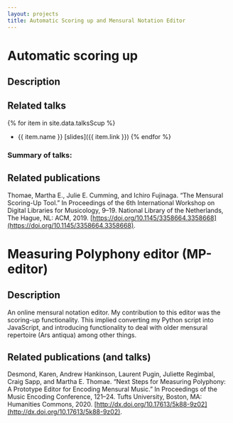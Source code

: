 ```yaml
---
layout: projects
title: Automatic Scoring up and Mensural Notation Editor
---
```

# Automatic scoring up
## Description

## Related talks
{% for item in site.data.talksScup %}
- {{ item.name }} [slides]({{ item.link }})
{% endfor %}

### Summary of talks:

## Related publications
Thomae, Martha E., Julie E. Cumming, and Ichiro Fujinaga. “The Mensural Scoring-Up Tool.” In Proceedings of the 6th International Workshop on Digital Libraries for Musicology, 9–19. National Library of the Netherlands, The Hague, NL: ACM, 2019. [https://doi.org/10.1145/3358664.3358668](https://doi.org/10.1145/3358664.3358668).

# Measuring Polyphony editor (MP-editor)
## Description
An online mensural notation editor. My contribution to this editor was the scoring-up functionality. This implied converting my Python script into JavaScript, and introducing functionality to deal with older mensural repertoire (Ars antiqua) among other things.

## Related publications (and talks)
Desmond, Karen, Andrew Hankinson, Laurent Pugin, Juliette Regimbal, Craig Sapp, and Martha E. Thomae. “Next Steps for Measuring Polyphony: A Prototype Editor for Encoding Mensural Music.” In Proceedings of the Music Encoding Conference, 121–24. Tufts University, Boston, MA: Humanities Commons, 2020. [http://dx.doi.org/10.17613/5k88-9z02](http://dx.doi.org/10.17613/5k88-9z02).